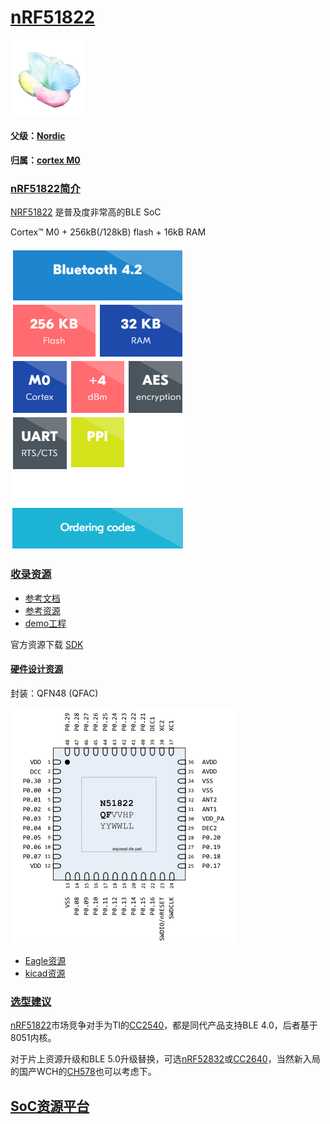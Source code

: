﻿# [nRF51822](https://github.com/sochub/nRF51822) 

[![sites](SoC/SoC.png)](http://www.qitas.cn) 

#### 父级：[Nordic](https://github.com/sochub/Nordic) 

#### 归属：[cortex M0](https://github.com/sochub/CM0)

### [nRF51822简介](https://github.com/sochub/nRF51822/wiki)

[NRF51822](https://www.nordicsemi.com/Products/Low-power-short-range-wireless/nRF51822) 是普及度非常高的BLE SoC

Cortex™ M0 + 256kB(/128kB) flash + 16kB RAM

[![sites](SoC/nRF51822.png)](https://www.nordicsemi.com/Products/Low-power-short-range-wireless/nRF51822) 


### [收录资源](https://github.com/sochub/nRF51822)

* [参考文档](docs/)
* [参考资源](src/)
* [demo工程](demo/)

官方资源下载 [SDK](https://www.nordicsemi.com/Software-and-Tools/Software/nRF5-SDK)

#### [硬件设计资源](https://github.com/sochub/nRF51822)

封装：QFN48 (QFAC) 

[![sites](docs/nRF51822.png)](https://github.com/sochub/nRF51822)  

* [Eagle资源](src/Eagle)
* [kicad资源](src/kicad)

### [选型建议](https://github.com/sochub/nRF51822)

[nRF51822](https://github.com/sochub/nRF51822)市场竞争对手为TI的[CC2540](https://github.com/sochub/CC2540)，都是同代产品支持BLE 4.0，后者基于8051内核。

对于片上资源升级和BLE 5.0升级替换，可选[nRF52832](https://github.com/sochub/nRF52832)或[CC2640](https://github.com/sochub/CC2640)，当然新入局的国产WCH的[CH578](https://github.com/sochub/CH578)也可以考虑下。

##  [SoC资源平台](http://www.qitas.cn)  


